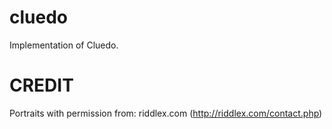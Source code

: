 cluedo
======

Implementation of Cluedo.


CREDIT
======

Portraits with permission from:
riddlex.com (http://riddlex.com/contact.php)
